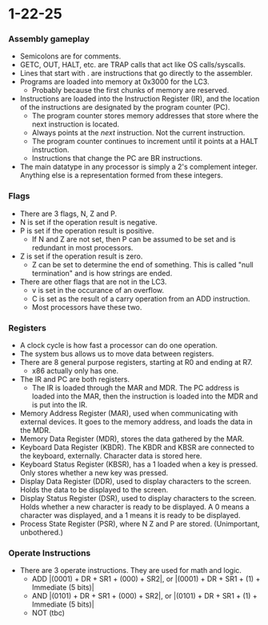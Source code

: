 # 1-22-25

### Assembly gameplay
- Semicolons are for comments.
- GETC, OUT, HALT, etc. are TRAP calls that act like OS calls/syscalls. 
- Lines that start with . are instructions that go directly to the assembler.
- Programs are loaded into memory at 0x3000 for the LC3. 
    - Probably because the first chunks of memory are reserved. 
- Instructions are loaded into the Instruction Register (IR), and the location of the instructions are designated by the program counter (PC).
    - The program counter stores memory addresses that store where the next instruction is located. 
    - Always points at the *next* instruction. Not the current instruction.
    - The program counter continues to increment until it points at a HALT instruction.
    - Instructions that change the PC are BR instructions. 
- The main datatype in any processor is simply a 2's complement integer. Anything else is a representation formed from these integers. 

### Flags
- There are 3 flags, N, Z and P.
- N is set if the operation result is negative.
- P is set if the operation result is positive. 
    - If N and Z are not set, then P can be assumed to be set and is redundant in most processors. 
- Z is set if the operation result is zero. 
    - Z can be set to determine the end of something. This is called "null termination" and is how strings are ended.
- There are other flags that are not in the LC3.
    - v is set in the occurance of an overflow.
    - C is set as the result of a carry operation from an ADD instruction.
    - Most processors have these two.

### Registers
- A clock cycle is how fast a processor can do one operation.
- The system bus allows us to move data between registers. 
- There are 8 general purpose registers, starting at R0 and ending at R7.
    - x86 actually only has one.
- The IR and PC are both registers.
    - The IR is loaded through the MAR and MDR. The PC address is loaded into the MAR, then the instruction is loaded into the MDR and is put into the IR. 
- Memory Address Register (MAR), used when communicating with external devices. It goes to the memory address, and loads the data in the MDR.
- Memory Data Register (MDR), stores the data gathered by the MAR. 
- Keyboard Data Register (KBDR). The KBDR and KBSR are connected to the keyboard, externally. Character data is stored here.
- Keyboard Status Register (KBSR), has a 1 loaded when a key is pressed. Only stores whether a new key was pressed. 
- Display Data Register (DDR), used to display characters to the screen. Holds the data to be displayed to the screen.
- Display Status Register (DSR), used to display characters to the screen. Holds whether a new character is ready to be displayed. A 0 means a character was displayed, and a 1 means it is ready to be displayed. 
- Process State Register (PSR), where N Z and P are stored. (Unimportant, unbothered.)

### Operate Instructions 
- There are 3 operate instructions. They are used for math and logic. 
    - ADD |(0001) + DR + SR1 + (000) + SR2|, or |(0001) + DR + SR1 + (1) + Immediate (5 bits)| 
    - AND |(0101) + DR + SR1 + (000) + SR2|, or |(0101) + DR + SR1 + (1) + Immediate (5 bits)|
    - NOT (tbc)

